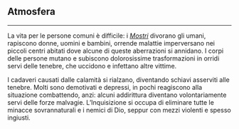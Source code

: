 ## Atmosfera
---

La vita per le persone comuni è difficile: i [*Mostri*](mostri.md) divorano gli umani, rapiscono donne, uomini e bambini, orrende malattie imperversano nei piccoli centri abitati dove alcune di queste aberrazioni si annidano. I corpi delle persone mutano e subiscono dolorosissime trasformazioni in orridi servi delle tenebre, che uccidono e infettano altre vittime.

I cadaveri causati dalle calamità si rialzano, diventando schiavi asserviti alle tenebre. Molti sono demotivati e depressi, in pochi reagiscono alla situazione combattendo, anzi: alcuni addirittura diventano volontariamente servi delle forze malvagie. L’Inquisizione si occupa di eliminare tutte le minacce sovrannaturali e i nemici di Dio, seppur con mezzi violenti e spesso ingiusti.